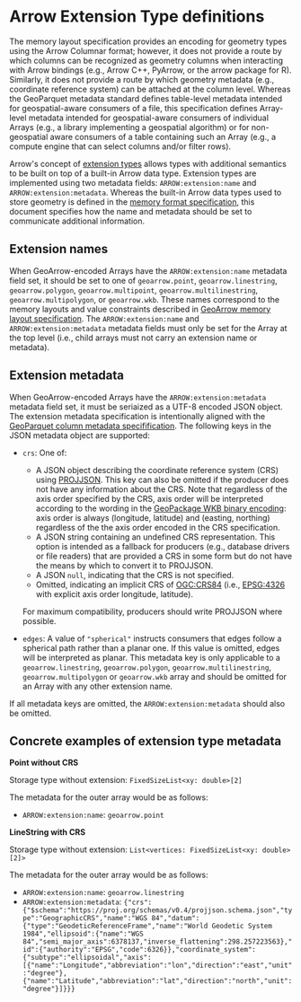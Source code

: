 
# Arrow Extension Type definitions

The memory layout specification provides an encoding for geometry types
using the Arrow Columnar format; however, it does not provide a route by
which columns can be recognized as geometry columns when interacting with
Arrow bindings (e.g., Arrow C++, PyArrow, or the arrow package for R).
Similarly, it does not provide a route by which geometry metadata (e.g.,
coordinate reference system) can be attached at the column level.
Whereas the GeoParquet metadata standard defines table-level metadata
intended for geospatial-aware consumers of a file, this specification
defines Array-level metadata intended for geospatial-aware consumers
of individual Arrays (e.g., a library implementing a geospatial algorithm)
or for non-geospatial aware consumers of a table containing such an
Array (e.g., a compute engine that can select columns and/or filter rows).

Arrow's concept of [extension types](https://arrow.apache.org/docs/format/Columnar.html#extension-types)
allows types with additional semantics to be built on top of a built-in
Arrow data type. Extension types are implemented using two metadata fields:
`ARROW:extension:name` and `ARROW:extension:metadata`. Whereas the
built-in Arrow data types used to store geometry is defined in the
[memory format specification](format.md), this document specifies how
the name and metadata should be set to communicate additional
information.

## Extension names

When GeoArrow-encoded Arrays have the `ARROW:extension:name` metadata
field set, it should be set to one of `geoarrow.point`, `geoarrow.linestring`,
`geoarrow.polygon`, `geoarrow.multipoint`, `geoarrow.multilinestring`,
`geoarrow.multipolygon`, or `geoarrow.wkb`. These names correspond
to the memory layouts and value constraints described in
[GeoArrow memory layout specification](format.md). The `ARROW:extension:name`
and `ARROW:extension:metadata` metadata fields must only be set for the Array
at the top level (i.e., child arrays must not carry an extension name or
metadata).

## Extension metadata

When GeoArrow-encoded Arrays have the `ARROW:extension:metadata` metadata
field set, it must be seriaized as a UTF-8 encoded JSON object. The extension
metadata specification is intentionally aligned with the
[GeoParquet column metadata specifification](https://github.com/opengeospatial/geoparquet/blob/main/format-specs/geoparquet.md#metadata).
The following keys in the JSON metadata object are supported:

- `crs`: One of:

    - A JSON object describing the coordinate reference system (CRS)
      using [PROJJSON](https://proj.org/specifications/projjson.html).
      This key can also be omitted if the producer does not have any
      information about the CRS. Note that regardless of the axis
      order specified by the CRS, axis order will be interpreted
      according to the wording in the
      [GeoPackage WKB binary encoding](https://www.geopackage.org/spec130/index.html#gpb_format):
      axis order is always (longitude, latitude) and (easting, northing)
      regardless of the the axis order encoded in the CRS specification.
    - A JSON string containing an undefined CRS representation. This option
      is intended as a fallback for producers (e.g., database drivers or
      file readers) that are provided a CRS in some form but do not have the
      means by which to convert it to PROJJSON.
    - A JSON `null`, indicating that the CRS is not specified.
    - Omitted, indicating an implicit CRS of
      [OGC:CRS84](https://www.opengis.net/def/crs/OGC/1.3/CRS84) (i.e.,
      [EPSG:4326](https://epsg.org/crs_4326/WGS-84.html)
      with explicit axis order longitude, latitude).

  For maximum compatibility, producers should write PROJJSON where possible.

- `edges`: A value of `"spherical"` instructs consumers that edges follow
  a spherical path rather than a planar one. If this value is omitted,
  edges will be interpreted as planar. This metadata key is only applicable
  to a `geoarrow.linestring`, `geoarrow.polygon`, `geoarrow.multilinestring`,
  `geoarrow.multipolygon` or `geoarrow.wkb` array and should be omitted for
  an Array with any other extension name.

If all metadata keys are omitted, the `ARROW:extension:metadata` should
also be omitted.

## Concrete examples of extension type metadata

**Point without CRS**

Storage type without extension: `FixedSizeList<xy: double>[2]`

The metadata for the outer array would be as follows:

- `ARROW:extension:name`: `geoarrow.point`

**LineString with CRS**

Storage type without extension: `List<vertices: FixedSizeList<xy: double>[2]>`

The metadata for the outer array would be as follows:

- `ARROW:extension:name`: `geoarrow.linestring`
- `ARROW:extension:metadata`: `{"crs": {"$schema":"https://proj.org/schemas/v0.4/projjson.schema.json","type":"GeographicCRS","name":"WGS 84","datum":{"type":"GeodeticReferenceFrame","name":"World Geodetic System 1984","ellipsoid":{"name":"WGS 84","semi_major_axis":6378137,"inverse_flattening":298.257223563},"id":{"authority":"EPSG","code":6326}},"coordinate_system":{"subtype":"ellipsoidal","axis":[{"name":"Longitude","abbreviation":"lon","direction":"east","unit":"degree"},{"name":"Latitude","abbreviation":"lat","direction":"north","unit":"degree"}]}}}`
